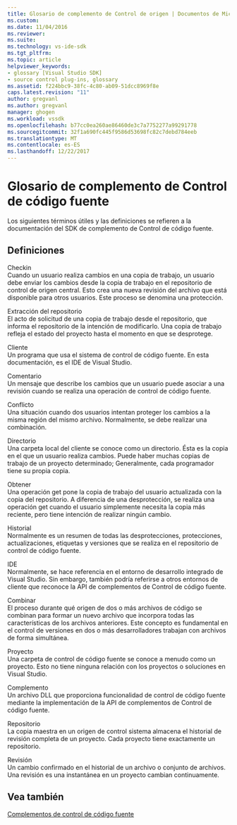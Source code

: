 ```yaml
---
title: Glosario de complemento de Control de origen | Documentos de Microsoft
ms.custom: 
ms.date: 11/04/2016
ms.reviewer: 
ms.suite: 
ms.technology: vs-ide-sdk
ms.tgt_pltfrm: 
ms.topic: article
helpviewer_keywords:
- glossary [Visual Studio SDK]
- source control plug-ins, glossary
ms.assetid: f224bbc9-38fc-4c80-ab09-51dcc8969f8e
caps.latest.revision: "11"
author: gregvanl
ms.author: gregvanl
manager: ghogen
ms.workload: vssdk
ms.openlocfilehash: b77cc0ea260ae86460de3c7a7752277a99291778
ms.sourcegitcommit: 32f1a690fc445f9586d53698fc82c7debd784eeb
ms.translationtype: MT
ms.contentlocale: es-ES
ms.lasthandoff: 12/22/2017
---
```

# <a name="source-control-plug-in-glossary"></a>Glosario de complemento de Control de código fuente
Los siguientes términos útiles y las definiciones se refieren a la documentación del SDK de complemento de Control de código fuente.  
  
## <a name="definitions"></a>Definiciones  
 Checkin  
 Cuando un usuario realiza cambios en una copia de trabajo, un usuario debe enviar los cambios desde la copia de trabajo en el repositorio de control de origen central. Esto crea una nueva revisión del archivo que está disponible para otros usuarios. Este proceso se denomina una protección.  
  
 Extracción del repositorio  
 El acto de solicitud de una copia de trabajo desde el repositorio, que informa el repositorio de la intención de modificarlo. Una copia de trabajo refleja el estado del proyecto hasta el momento en que se desprotege.  
  
 Cliente  
 Un programa que usa el sistema de control de código fuente. En esta documentación, es el IDE de Visual Studio.  
  
 Comentario  
 Un mensaje que describe los cambios que un usuario puede asociar a una revisión cuando se realiza una operación de control de código fuente.  
  
 Conflicto  
 Una situación cuando dos usuarios intentan proteger los cambios a la misma región del mismo archivo. Normalmente, se debe realizar una combinación.  
  
 Directorio  
 Una carpeta local del cliente se conoce como un directorio. Ésta es la copia en el que un usuario realiza cambios. Puede haber muchas copias de trabajo de un proyecto determinado; Generalmente, cada programador tiene su propia copia.  
  
 Obtener  
 Una operación get pone la copia de trabajo del usuario actualizada con la copia del repositorio. A diferencia de una desprotección, se realiza una operación get cuando el usuario simplemente necesita la copia más reciente, pero tiene intención de realizar ningún cambio.  
  
 Historial  
 Normalmente es un resumen de todas las desprotecciones, protecciones, actualizaciones, etiquetas y versiones que se realiza en el repositorio de control de código fuente.  
  
 IDE  
 Normalmente, se hace referencia en el entorno de desarrollo integrado de Visual Studio. Sin embargo, también podría referirse a otros entornos de cliente que reconoce la API de complementos de Control de código fuente.  
  
 Combinar  
 El proceso durante qué origen de dos o más archivos de código se combinan para formar un nuevo archivo que incorpora todas las características de los archivos anteriores. Este concepto es fundamental en el control de versiones en dos o más desarrolladores trabajan con archivos de forma simultánea.  
  
 Proyecto  
 Una carpeta de control de código fuente se conoce a menudo como un proyecto. Esto no tiene ninguna relación con los proyectos o soluciones en Visual Studio.  
  
 Complemento  
 Un archivo DLL que proporciona funcionalidad de control de código fuente mediante la implementación de la API de complementos de Control de código fuente.  
  
 Repositorio  
 La copia maestra en un origen de control sistema almacena el historial de revisión completa de un proyecto. Cada proyecto tiene exactamente un repositorio.  
  
 Revisión  
 Un cambio confirmado en el historial de un archivo o conjunto de archivos. Una revisión es una instantánea en un proyecto cambian continuamente.  
  
## <a name="see-also"></a>Vea también  
 [Complementos de control de código fuente](../extensibility/source-control-plug-ins.md)